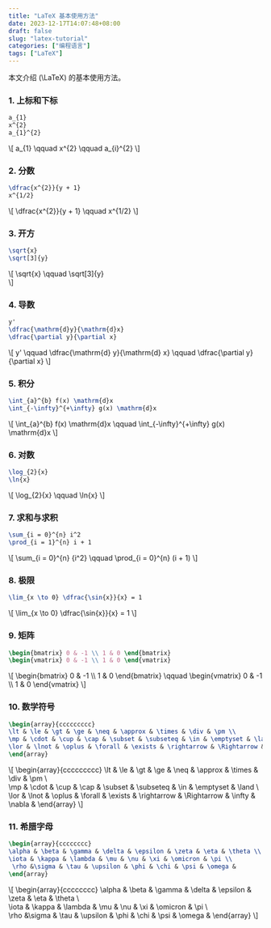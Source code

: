 ```yaml
---
title: "LaTeX 基本使用方法"
date: 2023-12-17T14:07:48+08:00
draft: false
slug: "latex-tutorial"
categories: ["编程语言"]
tags: ["LaTeX"]
---
```


本文介绍 \(\LaTeX\) 的基本使用方法。

<!--more-->

### 1. 上标和下标

```latex
a_{1}
x^{2}
a_{1}^{2}
```

\\[
a\_{1} \qquad
x^{2} \qquad
a\_{i}^{2}
\\]

### 2. 分数

```latex
\dfrac{x^{2}}{y + 1}
x^{1/2}
```

\\[
\dfrac{x^{2}}{y + 1} \qquad
x^{1/2}
\\]

### 3. 开方

```latex
\sqrt{x}
\sqrt[3]{y}
```

\\[
\sqrt{x} \qquad
\sqrt[3]{y}  
\\]

### 4. 导数

```latex
y'
\dfrac{\mathrm{d}y}{\mathrm{d}x}
\dfrac{\partial y}{\partial x}
```

\\[
y' \qquad
\dfrac{\mathrm{d} y}{\mathrm{d} x} \qquad
\dfrac{\partial y}{\partial x}
\\]

### 5. 积分

```latex
\int_{a}^{b} f(x) \mathrm{d}x
\int_{-\infty}^{+\infty} g(x) \mathrm{d}x
```

\\[
\int\_{a}^{b} f(x) \mathrm{d}x \qquad
\int\_{-\infty}^{+\infty} g(x) \mathrm{d}x
\\]

### 6. 对数

```latex
\log_{2}{x}
\ln{x}
```

\\[
\log\_{2}{x} \qquad
\ln{x}
\\]

### 7. 求和与求积

```latex
\sum_{i = 0}^{n} i^2
\prod_{i = 1}^{n} i + 1
```

\\[
\sum\_{i = 0}^{n} {i^2} \qquad
\prod\_{i = 0}^{n} (i + 1)
\\]

### 8. 极限

```latex
\lim_{x \to 0} \dfrac{\sin{x}}{x} = 1
```

\\[
\lim\_{x \to 0} \dfrac{\sin{x}}{x} = 1
\\]

### 9. 矩阵

```latex
\begin{bmatrix} 0 & -1 \\ 1 & 0 \end{bmatrix}
\begin{vmatrix} 0 & -1 \\ 1 & 0 \end{vmatrix}
```

\\[
\begin{bmatrix} 0 & -1 \\\ 1 & 0 \end{bmatrix} \qquad
\begin{vmatrix} 0 & -1 \\\ 1 & 0 \end{vmatrix}
\\]

### 10. 数学符号

```latex
\begin{array}{ccccccccc}
\lt & \le & \gt & \ge & \neq & \approx & \times & \div & \pm \\
\mp & \cdot & \cup & \cap & \subset & \subseteq & \in & \emptyset & \land \\
\lor & \lnot & \oplus & \forall & \exists & \rightarrow & \Rightarrow & \infty & \nabla &
\end{array}
```

\\[
\begin{array}{ccccccccc}
\lt & \le & \gt & \ge & \neq & \approx & \times & \div & \pm \\\
\mp & \cdot & \cup & \cap & \subset & \subseteq & \in & \emptyset & \land \\\
\lor & \lnot & \oplus & \forall & \exists & \rightarrow & \Rightarrow & \infty & \nabla &
\end{array}
\\]

### 11. 希腊字母

```latex
\begin{array}{cccccccc}
\alpha & \beta & \gamma & \delta & \epsilon & \zeta & \eta & \theta \\
\iota & \kappa & \lambda & \mu & \nu & \xi & \omicron & \pi \\
 \rho &\sigma & \tau & \upsilon & \phi & \chi & \psi & \omega &
\end{array}
```

\\[
\begin{array}{cccccccc}
\alpha & \beta & \gamma & \delta & \epsilon & \zeta & \eta & \theta \\\
\iota & \kappa & \lambda & \mu & \nu & \xi & \omicron & \pi \\\
 \rho &\sigma & \tau & \upsilon & \phi & \chi & \psi & \omega &
\end{array}
\\]
